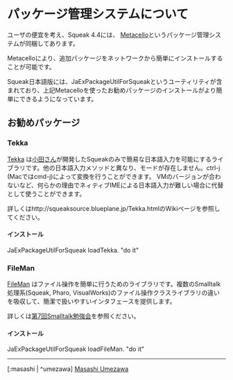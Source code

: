 パッケージ管理システムについて
======================================================

ユーザの便宜を考え、Squeak 4.4には、
[Metacello](https://github.com/Metacello/metacello)というパッケージ管理システムが同梱してあります。

Metacelloにより、追加パッケージをネットワークから簡単にインストールすることが可能です。

Squeak日本語版には、JaExPackageUtilForSqueakというユーティリティが含まれており、上記Metacelloを使ったお勧めパッケージのインストールがより簡単にできるようになっています。

## お勧めパッケージ ##

### Tekka
[Tekka](https://github.com/tomooda/tekka)
は[小田さん](https://github.com/tomooda)が開発したSqueakのみで簡易な日本語入力を可能にするライブラリです。他の日本語入力メソッドと異なり、モードが存在しません。ctrl-j (Macではcmd-j)によって変換を行うことができます。
VMのバージョンが合わないなど、何らかの理由でネィティブIMEによる日本語入力が難しい場合に代替として使うことができます。

詳しくはhttp://squeaksource.blueplane.jp/Tekka.htmlのWikiページを参照してください。

#### インストール ####
JaExPackageUtilForSqueak loadTekka. "do it"

### FileMan
[FileMan](https://github.com/mumez/FileMan)
はファイル操作を簡単に行うためのライブラリです。複数のSmalltalk処理系(Squeak, Pharo, VisualWorks)のファイル操作クラスライブラリの違いを吸収して、簡潔で扱いやすいインタフェースを提供します。

詳しくは[第7回Smalltalk勉強会](http://www.smalltalk-users.jp/Home/gao-zhi/dai7kaismalltalkbenkyoukai)を参照ください。

#### インストール ####
JaExPackageUtilForSqueak loadFileMan. "do it"

---
[:masashi | ^umezawa] [Masashi Umezawa](ume@blueplane.jp)